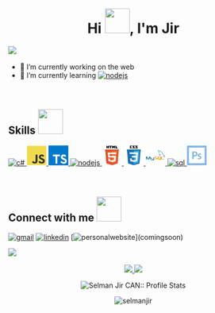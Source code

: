 <h1 align="center">Hi <img src="https://raw.githubusercontent.com/MartinHeinz/MartinHeinz/master/wave.gif" width="50px" height="50px">, I'm Jir </h1>
<a align="center" href="https://github.com/DenverCoder1/readme-typing-svg"><img  src="https://readme-typing-svg.herokuapp.com?lines=Backend+Developer+at+Pixa+Software;NodeJs,TypeScript,ASP.NET+MVC,MSSql,MySql;Algorithms%20|%20OOP%20;Always%20learning%20new%20things&center=true&width=500&height=50&color=green&"></a>

- 🔭 I’m currently working on the web
- 🌱 I’m currently learning <a href="https://nestjs.com/" target="_blank" rel="noreferrer"> 
<img src="https://docs.nestjs.com/assets/logo-small.svg" alt="nodejs" width="25" height="25"/> </a>
<br>
<h2> Skills <img src = "https://media2.giphy.com/media/QssGEmpkyEOhBCb7e1/giphy.gif?cid=ecf05e47a0n3gi1bfqntqmob8g9aid1oyj2wr3ds3mg700bl&rid=giphy.gif" width="50px" height="50px"> </h2>
<p align="left">
<a href="https://docs.microsoft.com/tr-tr/dotnet/csharp/" target="_blank" rel="noreferrer"> 
<img src="https://global-uploads.webflow.com/6097e0eca1e875de53031ff6/61bb05edca00197f2e7a19cf_Csharp_Logo.png" alt="c#" width="40" height="40"/>
</a> 
<a href="https://developer.mozilla.org/en-US/docs/Web/JavaScript" target="_blank" rel="noreferrer"> 
<img src="https://raw.githubusercontent.com/devicons/devicon/master/icons/javascript/javascript-original.svg" alt="javascript" width="40" height="40"/> </a>
<a href="https://www.typescriptlang.org/" target="_blank" rel="noreferrer"> 
<img src="https://raw.githubusercontent.com/github/explore/80688e429a7d4ef2fca1e82350fe8e3517d3494d/topics/typescript/typescript.png" alt=".net" width="40" height="40"/>
</a>
<a href="https://nodejs.org/" target="_blank" rel="noreferrer">
<img src="https://avatars.githubusercontent.com/u/9950313?s=200&v=4" alt="nodejs" width="40" height="40"/>
</a>
<a href="https://www.w3.org/html/" target="_blank" rel="noreferrer"> 
<img src="https://raw.githubusercontent.com/devicons/devicon/master/icons/html5/html5-original-wordmark.svg" alt="html5" width="40" height="40"/> 
</a>
<a href="https://www.w3schools.com/css/" target="_blank" rel="noreferrer"> 
<img src="https://raw.githubusercontent.com/devicons/devicon/master/icons/css3/css3-original-wordmark.svg" alt="css3" width="40" height="40"/> 
</a>
<a href="https://www.mysql.com/" target="_blank" rel="noreferrer">
<img src="https://raw.githubusercontent.com/devicons/devicon/master/icons/mysql/mysql-original-wordmark.svg" alt="mysql" width="40" height="40"/>
</a>
<a href="https://www.microsoft.com/tr-tr/sql-server/sql-server-2019/" target="_blank" rel="noreferrer"> 
<img src="https://cdn.hosting.com.tr/hosting/img/svg/windows/sqlserver.svg" alt="sql" width="40" height="40"/>
</a>
<a href="https://www.adobe.com/tr/products/photoshop.html?skwcid=AL!3085!3!474170962009!e!!g!!photoshop&mv=search&sdid=LZ32SYVR&ef_id=CjwKCAiAx8KQBhAGEiwAD3EiP6qvENj2MDq3IMz5aQexyTM8Uushro4jCryAvVibMLm177qIa4kuQxoCIVIQAvD_BwE:G:s&s_kwcid=AL!3085!3!474170962009!e!!g!!photoshop!1448694214!55308397806&gclid=CjwKCAiAx8KQBhAGEiwAD3EiP6qvENj2MDq3IMz5aQexyTM8Uushro4jCryAvVibMLm177qIa4kuQxoCIVIQAvD_BwE" target="_blank" rel="noreferrer"> 
<img src="https://raw.githubusercontent.com/devicons/devicon/master/icons/photoshop/photoshop-line.svg" alt="photoshop" width="40" height="40"/> 
</a>
</p>
<br>


<h2> Connect with me <img src='https://raw.githubusercontent.com/ShahriarShafin/ShahriarShafin/main/Assets/handshake.gif' width="50px" height="50px"> </h2>

   [![gmail](https://img.shields.io/badge/Gmail-D14836?style=for-the-badge&logo=gmail&logoColor=white)](mailto:cselmanjir@gmail.com) [![linkedin](https://img.shields.io/badge/LinkedIn-0077B5?style=for-the-badge&logo=linkedin&logoColor=white)](https://www.linkedin.com/in/selmanjir//) [![personalwebsite](https://img.shields.io/badge/personal_website_(coming_soon)-000000?style=for-the-badge&logo=About.me&logoColor=white)](comingsoon)

<a href="https://www.youtube.com/watch?v=dQw4w9WgXcQ"><img src="https://user-images.githubusercontent.com/73097560/115834477-dbab4500-a447-11eb-908a-139a6edaec5c.gif"></a>

<p align="center">
    <a href="https://github.com/selmanjir">
      <img height="180em" src="https://github-readme-stats-eight-theta.vercel.app/api?username=selmanjir&show_icons=true&theme=algolia&include_all_commits=true&count_private=true"/>
      <img height="180em" src="https://github-readme-stats-eight-theta.vercel.app/api/top-langs/?username=selmanjir&layout=compact&langs_count=8&theme=algolia"/>
    </a>
    </p>

<p align="center" >
    <img height="180em"  src="http://github-readme-streak-stats.herokuapp.com?user=selmanjir&theme=algolia&date_format=%5BY%20%5DM%20j&background=193549" alt="Selman Jir CAN:: Profile Stats" />
</p>

<p align="center"> <img src="https://komarev.com/ghpvc/?username=selmanjir&label=Profile%20views&color=0e75b6&style=flat" alt="selmanjir" /> </p>
